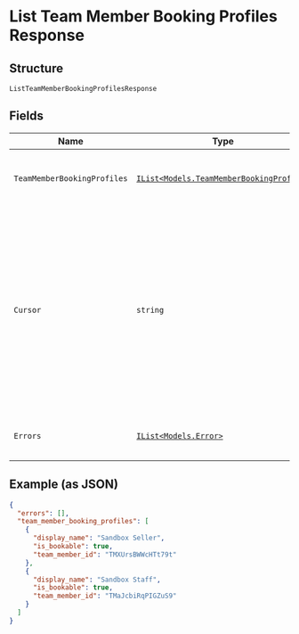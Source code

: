 
# List Team Member Booking Profiles Response

## Structure

`ListTeamMemberBookingProfilesResponse`

## Fields

| Name | Type | Tags | Description |
|  --- | --- | --- | --- |
| `TeamMemberBookingProfiles` | [`IList<Models.TeamMemberBookingProfile>`](/doc/models/team-member-booking-profile.md) | Optional | The list of team member booking profiles. |
| `Cursor` | `string` | Optional | The pagination cursor to be used in the subsequent request to get the next page of the results. Stop retrieving the next page of the results when the cursor is not set. |
| `Errors` | [`IList<Models.Error>`](/doc/models/error.md) | Optional | Errors that occurred during the request. |

## Example (as JSON)

```json
{
  "errors": [],
  "team_member_booking_profiles": [
    {
      "display_name": "Sandbox Seller",
      "is_bookable": true,
      "team_member_id": "TMXUrsBWWcHTt79t"
    },
    {
      "display_name": "Sandbox Staff",
      "is_bookable": true,
      "team_member_id": "TMaJcbiRqPIGZuS9"
    }
  ]
}
```


